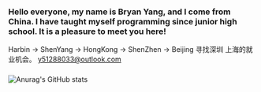 ### Hello everyone, my name is Bryan Yang, and I come from China. I have taught myself programming since junior high school. It is a pleasure to meet you here!
Harbin -> ShenYang -> HongKong -> ShenZhen -> Beijing
寻找深圳 上海的就业机会。
y51288033@outlook.com
### 
![Anurag's GitHub stats](https://github-readme-stats.vercel.app/api?username=DaZuiZui&count_private=true)
 
